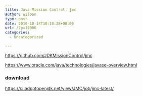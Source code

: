 ```yaml
---
title: Java Mission Control, jmc
author: wiloon
type: post
date: 2019-10-14T10:10:28+00:00
url: /?p=15000
categories:
  - Uncategorized

---
```

https://github.com/JDKMissionControl/jmc
  
https://www.oracle.com/java/technologies/javase-overview.html

### download

https://ci.adoptopenjdk.net/view/JMC/job/jmc-latest/